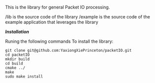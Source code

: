 This is the library for general Packet IO processing.

/lib is the source code of the library
/example is the source code of the example application that leverages the library

***Installation***

Runing the following commands To install the library:

```
git clone git@github.com:YaxiongXiePrinceton/packetIO.git 
cd packetIO
mkdir build
cd build 
cmake ../
make
sudo make install

```

